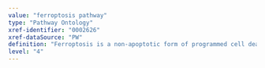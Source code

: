 ```yaml
---
value: "ferroptosis pathway"
type: "Pathway Ontology"
xref-identifier: "0002626"
xref-dataSource: "PW"
definition: "Ferroptosis is a non-apoptotic form of programmed cell death that is triggered by conditions or molecules that inhibit the Gpx4 function. Loss of function of glutathione peroxidase GPX4 results in accumulation of lipid-based reactive oxygen species (ROS)."
level: "4"
---
```

